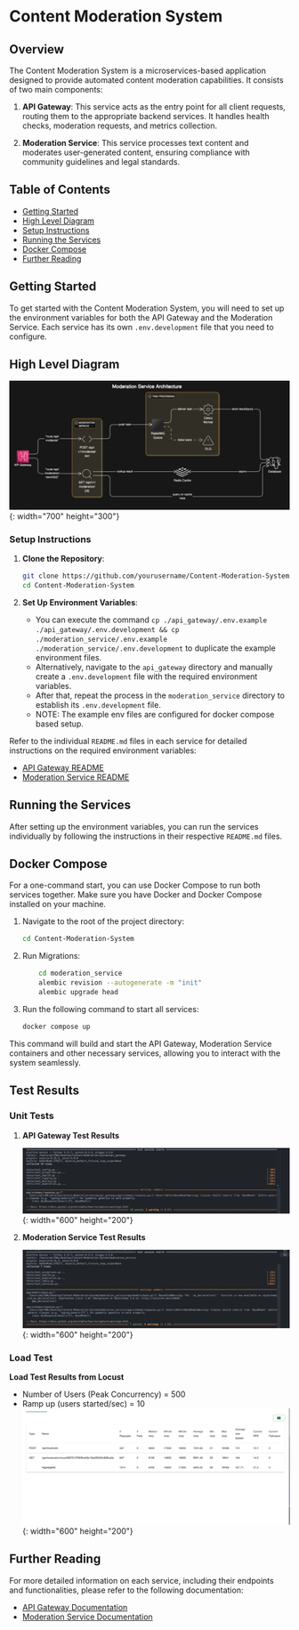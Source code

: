 # Content Moderation System

## Overview

The Content Moderation System is a microservices-based application designed to provide automated content moderation capabilities. It consists of two main components:

1. **API Gateway**: This service acts as the entry point for all client requests, routing them to the appropriate backend services. It handles health checks, moderation requests, and metrics collection.

2. **Moderation Service**: This service processes text content and moderates user-generated content, ensuring compliance with community guidelines and legal standards.

## Table of Contents

- [Getting Started](#getting-started)
- [High Level Diagram](#high-level-diagram)
- [Setup Instructions](#setup-instructions)
- [Running the Services](#running-the-services)
- [Docker Compose](#docker-compose)
- [Further Reading](#further-reading)

## Getting Started

To get started with the Content Moderation System, you will need to set up the environment variables for both the API Gateway and the Moderation Service. Each service has its own `.env.development` file that you need to configure.

## High Level Diagram

![High Level Diagram](./screenshots/hld.png){: width="700" height="300"}

### Setup Instructions

1. **Clone the Repository**:

   ```bash
   git clone https://github.com/yourusername/Content-Moderation-System.git
   cd Content-Moderation-System
   ```

2. **Set Up Environment Variables**:
   - You can execute the command `cp ./api_gateway/.env.example ./api_gateway/.env.development && cp ./moderation_service/.env.example ./moderation_service/.env.development` to duplicate the example environment files.
   - Alternatively, navigate to the `api_gateway` directory and manually create a `.env.development` file with the required environment variables.
   - After that, repeat the process in the `moderation_service` directory to establish its `.env.development` file.
   - NOTE: The example env files are configured for docker compose based setup.

Refer to the individual `README.md` files in each service for detailed instructions on the required environment variables:

- [API Gateway README](api_gateway/README.md)
- [Moderation Service README](moderation_service/README.md)

## Running the Services

After setting up the environment variables, you can run the services individually by following the instructions in their respective `README.md` files.

## Docker Compose

For a one-command start, you can use Docker Compose to run both services together. Make sure you have Docker and Docker Compose installed on your machine.

1. Navigate to the root of the project directory:

   ```bash
   cd Content-Moderation-System
   ```

2. Run Migrations:

   ```bash
       cd moderation_service
       alembic revision --autogenerate -m "init"
       alembic upgrade head
   ```

3. Run the following command to start all services:
   ```bash
   docker compose up
   ```

This command will build and start the API Gateway, Moderation Service containers and other necessary services, allowing you to interact with the system seamlessly.

## Test Results

### Unit Tests

1.  **API Gateway Test Results**

    ![API GATEWAY TEST RESULTS](./screenshots/api_gateway_tests.png){: width="600" height="200"}

2.  **Moderation Service Test Results**

    ![MODERATION SERVICE TEST RESULTS](./screenshots/moderation_service_test.png){: width="600" height="200"}

### Load Test

**Load Test Results from Locust**

- Number of Users (Peak Concurrency) = 500
- Ramp up (users started/sec) = 10
  ![Load Test Results](./screenshots/load_test.png){: width="600" height="200"}

## Further Reading

For more detailed information on each service, including their endpoints and functionalities, please refer to the following documentation:

- [API Gateway Documentation](api_gateway/README.md)
- [Moderation Service Documentation](moderation_service/README.md)
